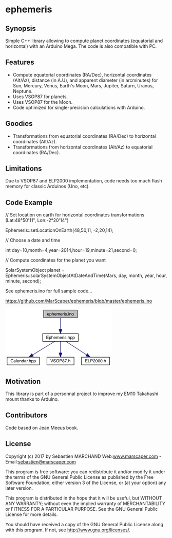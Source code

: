 # ephemeris

## Synopsis

Simple C++ library allowing to compute planet coordinates (equatorial and horizontal) with an Arduino Mega. The code is also compatible with PC.

## Features
- Compute equatorial coordinates (RA/Dec), horizontal coordinates (Alt/Az), distance (in A.U), and apparent diameter (in arcminutes) for Sun, Mercury, Venus, Earth's Moon, Mars, Jupiter, Saturn, Uranus, Neptune.
- Uses VSOP87 for planets.
- Uses VSOP87 for the Moon.
- Code optimized for single-precision calculations with Arduino.

## Goodies
- Transformations from equatorial coordinates (RA/Dec) to horizontal coordinates (Alt/Az).
- Transformations from horizontal coordinates (Alt/Az) to equatorial coordinates (RA/Dec).

## Limitations

Due to VSOP87 and ELP2000 implementation, code needs too much flash memory for classic Arduinos (Uno, etc).

## Code Example

// Set location on earth for horizontal coordinates transformations (Lat:48°50'11", Lon:-2°20'14")

Ephemeris::setLocationOnEarth(48,50,11, -2,20,14);

// Choose a date and time

int day=10,month=4,year=2014,hour=19,minute=21,second=0;

// Compute coordinates for the planet you want

SolarSystemObject planet = Ephemeris::solarSystemObjectAtDateAndTime(Mars, day, month, year, hour, minute, second);

See ephemeris.ino for full sample code...

https://github.com/MarScaper/ephemeris/blob/master/ephemeris.ino

![Alt text](/ephemeris_include_graph.png?raw=true "Optional Title")

## Motivation

This library is part of a personnal project to improve my EM10 Takahashi mount thanks to Arduino.

## Contributors

Code based on Jean Meeus book.

## License

Copyright (c) 2017 by Sebastien MARCHAND 
Web:www.marscaper.com - Email:sebastien@marscaper.com

This program is free software: you can redistribute it and/or modify
it under the terms of the GNU General Public License as published by
the Free Software Foundation, either version 3 of the License, or
(at your option) any later version.

This program is distributed in the hope that it will be useful,
but WITHOUT ANY WARRANTY; without even the implied warranty of
MERCHANTABILITY or FITNESS FOR A PARTICULAR PURPOSE.  See the
GNU General Public License for more details.

You should have received a copy of the GNU General Public License
along with this program.  If not, see <http://www.gnu.org/licenses/>.
